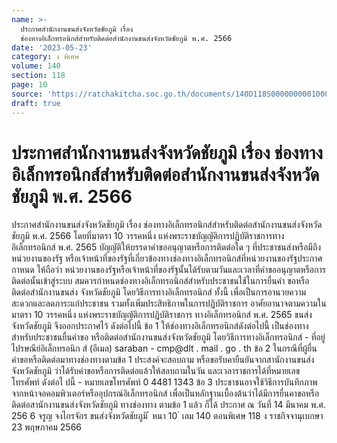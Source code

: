 ```yaml
---
name: >-
  ประกาศสำนักงานขนส่งจังหวัดชัยภูมิ เรื่อง
  ช่องทางอิเล็กทรอนิกส์สำหรับติดต่อสำนักงานขนส่งจังหวัดชัยภูมิ พ.ศ. 2566
date: '2023-05-23'
category: ง พิเศษ
volume: 140
section: 118
page: 10
source: 'https://ratchakitcha.soc.go.th/documents/140D118S0000000001000.pdf'
draft: true
---
```


# ประกาศสำนักงานขนส่งจังหวัดชัยภูมิ เรื่อง ช่องทางอิเล็กทรอนิกส์สำหรับติดต่อสำนักงานขนส่งจังหวัดชัยภูมิ พ.ศ. 2566

ประกาศสำนักงานขนส่งจังหวัดชัยภูมิ เรื่อง ช่องทางอิเล็กทรอนิกส์สำหรับติดต่อสำนักงานขนส่งจังหวัดชัยภูมิ พ.ศ. 2566 โดยที่มาตรา 10 วรรคหนึ่ง แห่งพระราชบัญญัติการปฏิบัติราชการทางอิเล็กทรอนิกส์ พ.ศ. 2565 บัญญัติให้บรรดาคำขออนุญาตหรือการติดต่อใด ๆ ที่ประชาชนส่งหรือมีถึงหน่วยงานของรัฐ หรือเจ้าหน้าที่ของรัฐที่เกี่ยวข้องทางช่องทางอิเล็กทรอนิกส์ที่หน่วยงานของรัฐประกาศกาหนด ให้ถือว่า หน่วยงานของรัฐหรือเจ้าหน้าที่ของรัฐนั้นได้รับตามวันและเวลาที่คำขออนุญาตหรือการติดต่อนั้นเข้าสู่ระบบ สมควรกำหนดช่องทางอิเล็กทรอนิกส์สำหรับประชาชนใช้ในการยื่นคำ ขอหรือติดต่อสำนักงานขนส่ง จังหวัดชัยภูมิ โดยวิธีการทางอิเล็กทรอนิกส์ ทั้งนี้ เพื่อเป็นการอานวยความสะดวกและลดภาระแก่ประชาชน รวมทั้งเพิ่มประสิทธิภาพในการปฏิบัติราชการ อาศัยอานาจตามความในมาตรา 10 วรรคหนึ่ง แห่งพระราชบัญญัติการปฏิบัติราชการ ทางอิเล็กทรอนิกส์ พ.ศ. 2565 ขนส่งจังหวัดชัยภูมิ จึงออกประกาศไว้ ดังต่อไปนี้ ข้อ 1 ให้ช่องทางอิเล็กทรอนิกส์ดังต่อไปนี้ เป็นช่องทางสำหรับประชาชนยื่นคำขอ หรือติดต่อสำนักงานขนส่งจังหวัดชัยภูมิ โดยวิธีการทางอิเล็กทรอนิกส์ - ที่อยู่ไปรษณีย์อิเล็กทรอนิก ส์ (อีเมล) saraban - cmp@dlt . mail . go . th ข้อ 2 ในกรณีที่ผู้ยื่นคำขอหรือติดต่อมาทางช่องทางตามข้อ 1 ประสงค์จะสอบถาม หรือขอรับคายืนยันจากสานักงานขนส่งจังหวัดชัยภูมิ ว่าได้รับคำขอหรือการติดต่อแล้วให้สอบถามในวัน และเวลาราชการได้ที่หมายเลขโทรศัพท์ ดังต่อไ ปนี้ - หมายเลขโทรศัพท์ 0 4481 1343 ข้อ 3 ประชาชนอาจใช้วิธีการบันทึกภาพจากหน้าจอคอมพิวเตอร์หรืออุปกรณ์อิเล็กทรอนิกส์ เพื่อเป็นหลักฐานเบื้องต้นว่าได้มีการยื่นคาขอหรือติดต่อสานักงานขนส่งจังหวัดชัยภูมิ ทางช่องทาง ตามข้อ 1 แล้ว ก็ได้ ประกาศ ณ วันที่ 14 มีนาคม พ.ศ. 256 6 จรูญ จงไกรจักร ขนส่งจังหวัดชัยภูมิ ้ หนา 10 ่ เลม 140 ตอนพิเศษ 118 ง ราชกิจจานุเบกษา 23 พฤษภาคม 2566
